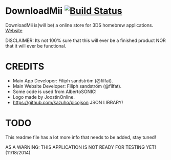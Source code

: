 DownloadMii [![Build Status](http://build.filfatstudios.com:8080/buildStatus/icon?job=DownloadMii (3DS))](http://build.filfatstudios.com:8080/job/DownloadMii%20(3DS)/)
===========
DownloadMii is(will be) a online store for 3DS homebrew applications.
[Website](http://downloadmii.filfatstudios.com)

DISCLAIMER: Its not 100% sure that this will ever be a finished product NOR that it will ever be functional.


CREDITS
======
* Main App Developer: Filiph sandström (@filfat).
* Main Website Developer: Filiph sandström (@filfat).
* Some code is used from AlbertoSONIC!
* Logo made by JoostinOnline.
* https://github.com/kazuho/picojson JSON LIBRARY!

TODO
======
This readme file has a lot more info that needs to be added, stay tuned!

AS A WARNING: THIS APPLICATION IS NOT READY FOR TESTING YET! (11/18/2014)

